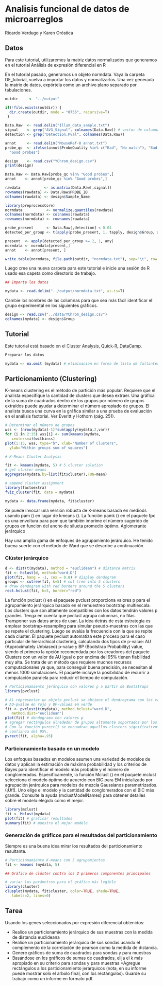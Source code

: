 # Analisis funcional de datos de microarreglos

Ricardo Verdugo y Karen Oróstica

## Datos

Para este tutorial, utilizaremos la matriz datos normalizados que generamos en el tutorial Análisis de expresión diferencial en R

En el tutorial pasado, generamos un objeto normdata. Vaya la carpeta DE_tutorial, vuelva a importar los datos y normalizarlos. Una vez generada la matrix de datos, expórtela como un archivo plano separado por tabulaciones.

```R
outdir     <- "../output"

if(!file.exists(outdir)) {
  dir.create(outdir, mode = "0755", recursive=T)
 }

Data.Raw  <- read.delim("Illum_data_sample.txt")
signal    <- grep("AVG_Signal", colnames(Data.Raw)) # vector de columnas con datos 
detection <- grep("Detection.Pval", colnames(Data.Raw))

annot     <- read.delim("MouseRef-8_annot.txt")
probe_qc  <- ifelse(annot$ProbeQuality %in% c("Bad", "No match"), "Bad probes",
  "Good probes")

design    <- read.csv("YChrom_design.csv")
print(design)

Data.Raw <- Data.Raw[probe_qc %in% "Good probes",]
annot    <- annot[probe_qc %in% "Good probes",]

rawdata           <- as.matrix(Data.Raw[,signal])
rownames(rawdata) <- Data.Raw$PROBE_ID
colnames(rawdata) <- design$Sample_Name

library(preprocessCore)
normdata           <- normalize.quantiles(rawdata) 
colnames(normdata) <- colnames(rawdata)
rownames(normdata) <- rownames(rawdata)

probe_present      <- Data.Raw[,detection] < 0.04
detected_per_group <- t(apply(probe_present, 1, tapply, design$Group, sum))

present  <- apply(detected_per_group >= 2, 1, any)
normdata <- normdata[present,]
annot    <- annot[present, ]

write.table(normdata, file.path(outdir, "normdata.txt"), sep="\t", row.names=T)
```

Luego cree una nueva carpeta para este tutorial e inicie una sesión de R usado esa capeta como directorio de trabajo.

```R
## Importe los datos

mydata <- read.delim("../output/normdata.txt", as.is=T)
```
Cambie los nombres de las columnas para que sea más fácil identificar el grupo experimental en los siguientes gráficos.

```R
design <- read.csv("../data/YChrom_design.csv")
colnames(mydata) <- design$Group
```

## Tutorial

Este tutorial está basado en el [Cluster Analysis, Quick-R, DataCamp](https://www.statmethods.net/advstats/cluster.html).

```R
Preparar los datos

mydata <- na.omit (mydata) # eliminación en forma de lista de faltantes mydata <- scale (mydata) # estandarizar variables
```

## Particionamiento (Clustering)

K-means clustering es el método de partición más popular. Requiere que el analista especifique la cantidad de clusters que desea extraer. Una gráfica de la suma de cuadrados dentro de los grupos por número de grupos extraídos puede ayudar a determinar el número apropiado de grupos. El analista busca una curva en la gráfica similar a una prueba de evaluación en el análisis factorial. Ver Everitt y Hothorn (pág. 251).

```R
# Determinar el número de grupos
wss <- (nrow(mydata)-1)*sum(apply(mydata,2,var))
for (i in 2:15) wss[i] <- sum(kmeans(mydata,
   centers=i)$withinss)
plot(1:15, wss, type="b", xlab="Number of Clusters",
  ylab="Within groups sum of squares") 

# K-Means Cluster Analysis

fit <- kmeans(mydata, 5) # 5 cluster solution
# get cluster means
aggregate(mydata,by=list(fit$cluster),FUN=mean)

# append cluster assignment
library(factoextra)
fviz_cluster(fit, data = mydata)

mydata <- data.frame(mydata, fit$cluster) 


```
Se puede invocar una versión robusta de K-means basada en mediods usando pam () en lugar de kmeans (). La función pamk () en el paquete fpc es una envoltura para pam que también imprime el número sugerido de grupos en función del ancho de silueta promedio óptimo. Aglomerante jerárquico

Hay una amplia gama de enfoques de agrupamiento jerárquico. He tenido buena suerte con el método de Ward que se describe a continuación.

### Clúster jerárquico

```R
d <- dist(t(mydata), method = "euclidean") # distance matrix
fit <- hclust(d, method="ward.D")
plot(fit, hang = -1, cex = 0.8) # display dendogram
groups <- cutree(fit, k=5) # cut tree into 5 clusters
# draw dendogram with red borders around the 5 clusters
rect.hclust(fit, k=5, border="red") 
```

La función pvclust () en el paquete pvclust proporciona valores p para el agrupamiento jerárquico basado en el remuestreo bootstrap multiescala. Los clusters que son altamente compatibles con los datos tendrán valores p grandes. Tenga en cuenta que pvclust agrupa columnas, no filas. Transponer sus datos antes de usar.
La idea detrás de esta estrategia es emplear bootstrap-resampling para simular pseudo-muestras con las que se repete el clustering. Luego se evalúa la frecuencia con la que se repite cada cluster.
El paquete pvclust automatiza este proceso para el caso particular de hierarchical clustering, calculando dos tipos de p-value: AU (Approximately Unbiased) p-value y BP (Bootstrap Probability) value, siendo el primero la opción recomendada por los creadores del paquete. Clusters con un valor de AU igual o por encima del 95% tienen fiabilidad muy alta. Se trata de un método que requiere muchos recursos computacionales ya que, para conseguir buena precisión, se necesitan al menos 1000 simulaciones. El paquete incluye la posibilidad de recurrir a computación paralela para reducir el tiempo de computación. 

```R
# Particionamiento jerárquico con valores p a partir de Bootstraps
library(pvclust)

# Al representar un objeto pvclust se obtiene el dendrograma con los valores de
# AU-pvalue en rojo y BP-values en verde
fit <- pvclust(t(mydata), method.hclust="ward.D",
   method.dist="euclidean")
plot(fit) # dendograma con valores p
# agregar rectángulos alrededor de grupos altamente soportados por los datos
# Con la función pvrect() se encuadran aquellos clusters significativos para una
# confianza del 95%.
pvrect(fit, alpha=.95) 
```

### Particionamiento basado en un modelo

Los enfoques basados en modelos asumen una variedad de modelos de datos y aplican la estimación de máxima probabilidad y los criterios de Bayes para identificar el modelo más probable y el número de conglomerados. Específicamente, la función Mclust () en el paquete mclust selecciona el modelo óptimo de acuerdo con BIC para EM inicializado por agrupación jerárquica para modelos de mezcla Gaussianos parametrizados. (¡Uf!). Uno elige el modelo y la cantidad de conglomerados con el BIC más grande. Consulte la ayuda (mclustModelNames) para obtener detalles sobre el modelo elegido como el mejor.

```R
library(mclust)
fit <- Mclust(mydata)
plot(fit) # graficar resultados
summary(fit) # muestra el mejor modelo
```

### Generación de gráficos para el resultados del particionamiento

Siempre es una buena idea mirar los resultados del particionamiento resultante.

```R
# Particionamiento K-means con 5 agrupamientos
fit <- kmeans (mydata, 5)

## Gráfico de clúster contra los 2 primeros componentes principales

# variar los parámetros para el gráfico más legible
library(cluster)
clusplot(mydata, fit$cluster, color=TRUE, shade=TRUE,
   labels=2, lines=0)

```
## Tarea

Usando los genes seleccionados por expresión diferencial obtenidos:

* Realice un particionamiento jerárquico de sus muestras con la medida de distancia euclideana
* Realice un particionamiento jerárquico de sus sondas usando el complemento de la correlación de pearson como la medida de distancia.
* Genere gráficos de suma de cuadrados para sondas y para muestras
* Basándose en los gráficos de sumas de cuadrados, elija el k más apropiado en su criterio para sondas y para muestras
*Agregue rectángulos a los particionamiento jerárquicos (nota, en su informe puede mostrar solo el arbolo final, con los rectángulos).
Guarde su trabajo como un informe en formato pdf.




